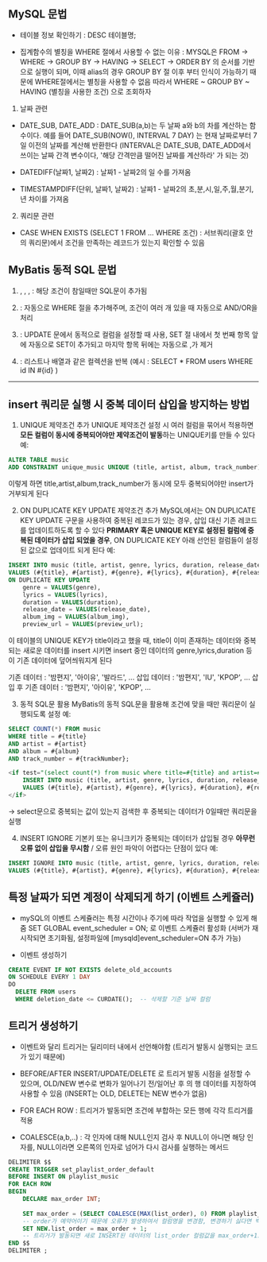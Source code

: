 ## MySQL 문법
- 테이블 정보 확인하기 : DESC 테이블명;

- 집계함수의 별칭을 WHERE 절에서 사용할 수 없는 이유
: MYSQL은 FROM -> WHERE -> GROUP BY -> HAVING -> SELECT -> ORDER BY
의 순서를 기반으로 실행이 되며, 이때 alias의 경우 GROUP BY 절 이후 부터 인식이 가능하기 때문에 WHERE절에서는 별칭을 사용할 수 없음
따라서 WHERE ~ GROUP BY ~ HAVING (별칭을 사용한 조건) 으로 조회하자


1. 날짜 관련

- DATE_SUB, DATE_ADD : DATE_SUB(a,b)는 두 날짜 a와 b의 차를 계산하는 함수이다. 예를 들어 DATE_SUB(NOW(), INTERVAL 7 DAY) 는 현재 날짜로부터 7일 이전의 날짜를 계산해 반환한다 (INTERVAL은 DATE_SUB, DATE_ADD에서 쓰이는 날짜 간격 변수이다, '해당 간격만큼 떨어진 날짜를 계산하라' 가 되는 것)

- DATEDIFF(날짜1, 날짜2) : 날짜1 - 날짜2의 일 수를 가져옴
- TIMESTAMPDIFF(단위, 날짜1, 날짜2) : 날짜1 - 날짜2의 초,분,시,일,주,월,분기,년 차이를 가져옴

2. 쿼리문 관련

- CASE WHEN EXISTS (SELECT 1 FROM ... WHERE 조건)  : 서브쿼리(괄호 안의 쿼리문)에서 조건을 만족하는 레코드가 있는지 확인할 수 있음



## MyBatis 동적 SQL 문법

1. <if test="..."> , <choose>, <when>, <otherwise> : 해당 조건이 참일때만 SQL문이 추가됨

2. <where> : 자동으로 WHERE 절을 추가해주며, 조건이 여러 개 있을 때 자동으로 AND/OR을 처리

3. <set> : UPDATE 문에서 동적으로 컬럼을 설정할 때 사용, SET 절 내에서 첫 번째 항목 앞에 자동으로 SET이 추가되고 마지막 항목 뒤에는 자동으로 ,가 제거

4. <foreach> : 리스트나 배열과 같은 컬렉션을 반복
(예시 : 
    SELECT * FROM users
    WHERE id IN
    <foreach item="id" collection="list" open="(" separator="," close=")">
        #{id}
    </foreach>
)

---

## insert 쿼리문 실행 시 중복 데이터 삽입을 방지하는 방법

1. UNIQUE 제약조건 추가
UNIQUE 제약조건 설정 시 여러 컬럼을 묶어서 적용하면 **모든 컬럼이 동시에 중복되어야만 제약조건이 발동**하는 UNIQUE키를 만들 수 있다
예:
```sql
ALTER TABLE music
ADD CONSTRAINT unique_music UNIQUE (title, artist, album, track_number);
```
이렇게 하면 title,artist,album,track_number가 동시에 모두 중복되어야만 insert가 거부되게 된다

2. ON DUPLICATE KEY UPDATE 제약조건 추가
MySQL에서는 ON DUPLICATE KEY UPDATE 구문을 사용하여 중복된 레코드가 있는 경우, 삽입 대신 기존 레코드를 업데이트하도록 할 수 있다
**PRIMARY 혹은 UNIQUE KEY로 설정된 컬럼에 중복된 데이터가 삽입 되었을 경우**, ON DUPLICATE KEY 아래 선언된 컬럼들이 설정된 값으로 업데이트 되게 된다
예:
```sql
INSERT INTO music (title, artist, genre, lyrics, duration, release_date, album, track_number, album_img, preview_url)
VALUES (#{title}, #{artist}, #{genre}, #{lyrics}, #{duration}, #{releaseDate}, #{album}, #{trackNumber}, #{albumImg}, #{previewUrl})
ON DUPLICATE KEY UPDATE
    genre = VALUES(genre), 
    lyrics = VALUES(lyrics),
    duration = VALUES(duration),
    release_date = VALUES(release_date),
    album_img = VALUES(album_img),
    preview_url = VALUES(preview_url);
```
이 테이블의 UNIQUE KEY가 title이라고 했을 때, title이 이미 존재하는 데이터와 중복되는 새로운 데이터를 insert 시키면 
insert 중인 데이터의 genre,lyrics,duration 등이 기존 데이터에 덮어씌워지게 된다

기존 데이터 : '밤편지', '아이유', '발라드', ... 
삽입 데이터 : '밤편지', 'IU', 'KPOP', ...
삽입 후 기존 데이터 : '밤편지', '아이유', 'KPOP', ...

3. 동적 SQL문 활용
MyBatis의 동적 SQL문을 활용해 조건에 맞을 때만 쿼리문이 실행되도록 설정
예:
```sql
SELECT COUNT(*) FROM music 
WHERE title = #{title} 
AND artist = #{artist} 
AND album = #{album} 
AND track_number = #{trackNumber};

<if test="(select count(*) from music where title=#{title} and artist=#{artist} and album=#{album} and track_number=#{trackNumber}) == 0">
    INSERT INTO music (title, artist, genre, lyrics, duration, release_date, album, track_number, album_img, preview_url)
    VALUES (#{title}, #{artist}, #{genre}, #{lyrics}, #{duration}, #{releaseDate}, #{album}, #{trackNumber}, #{albumImg}, #{previewUrl});
</if>
```
-> select문으로 중복되는 값이 있는지 검색한 후 중복되는 데이터가 0일때만 쿼리문을 실행

4. INSERT IGNORE
기본키 또는 유니크키가 중복되는 데이터가 삽입될 경우 **아무런 오류 없이 삽입을 무시함** / 오류 원인 파악이 어렵다는 단점이 있다
예: 
```sql
INSERT IGNORE INTO music (title, artist, genre, lyrics, duration, release_date, album, track_number, album_img, preview_url)
VALUES (#{title}, #{artist}, #{genre}, #{lyrics}, #{duration}, #{releaseDate}, #{album}, #{trackNumber}, #{albumImg}, #{previewUrl});
```


## 특정 날짜가 되면 계정이 삭제되게 하기 (이벤트 스케쥴러)
- mySQL의 이벤트 스케쥴러는 특정 시간이나 주기에 따라 작업을 실행할 수 있게 해줌
    SET GLOBAL event_scheduler = ON; 로 이벤트 스케쥴러 활성화 (서버가 재시작되면 초기화됨, 설정파일에 [mysqld]event_scheduler=ON 추가 가능)

- 이벤트 생성하기
```sql
CREATE EVENT IF NOT EXISTS delete_old_accounts
ON SCHEDULE EVERY 1 DAY
DO
  DELETE FROM users
  WHERE deletion_date <= CURDATE();  -- 삭제할 기준 날짜 컬럼

```


## 트리거 생성하기
- 이벤트와 달리 트리거는 딜리미터 내에서 선언해야함 (트리거 발동시 실행되는 코드가 있기 때문에)

- BEFORE/AFTER INSERT/UPDATE/DELETE 로 트리거 발동 시점을 설정할 수 있으며, OLD/NEW 변수로 변화가 일어나기 전/일어난 후 의 행 데이터를 지정하여 사용할 수 있음
(INSERT는 OLD, DELETE는 NEW 변수가 없음)

- FOR EACH ROW : 트리거가 발동되면 조건에 부합하는 모든 행에 각각 트리거를 적용

- COALESCE(a,b,..) : 각 인자에 대해 NULL인지 검사 후 NULL이 아니면 해당 인자를, NULL이라면 오른쪽의 인자로 넘어가 다시 검사를 실행하는 메서드

```sql
DELIMITER $$
CREATE TRIGGER set_playlist_order_default
BEFORE INSERT ON playlist_music 
FOR EACH ROW
BEGIN
	DECLARE max_order INT;
    
    SET max_order = (SELECT COALESCE(MAX(list_order), 0) FROM playlist_music WHERE playlist_idx = NEW.playlist_idx);
    -- order가 예약어이기 때문에 오류가 발생하여서 컬럼명을 변경함, 변경하기 싫다면 백틱으로 order를 감싸서 사용하면 됨    
    SET NEW.list_order = max_order + 1;
    -- 트리거가 발동되면 새로 INSERT된 데이터의 list_order 컬럼값을 max_order+1로 변경한다
END $$
DELIMITER ;
```